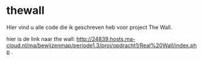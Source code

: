 # thewall

Hier vind u alle code die ik geschreven heb voor project The Wall.

hier is de link naar the wall: http://24839.hosts.ma-cloud.nl/ma/bewijzenmap/periode1.3/proj/opdracht1/Real%20Wall/index.php .
